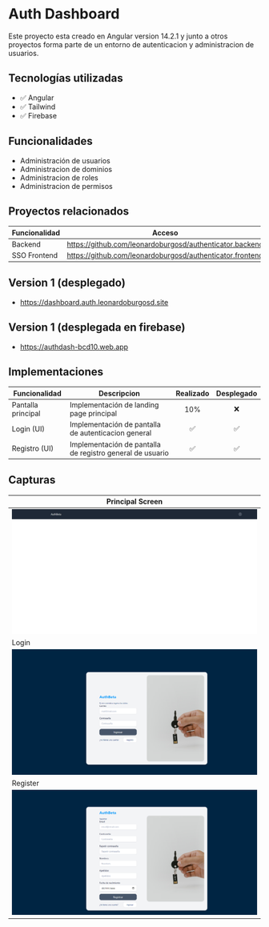 # Auth Dashboard

Este proyecto esta creado en Angular version 14.2.1 y junto a otros proyectos forma parte de un entorno de autenticacion y administracion de usuarios.

## Tecnologías utilizadas

- :white_check_mark: Angular
- :white_check_mark: Tailwind
- :white_check_mark: Firebase

## Funcionalidades

- Administración de usuarios
- Administracion de dominios
- Administracion de roles
- Administracion de permisos

## Proyectos relacionados

| Funcionalidad | Acceso                                                    |
| ------------- | --------------------------------------------------------- |
| Backend       | https://github.com/leonardoburgosd/authenticator.backend  |
| SSO Frontend  | https://github.com/leonardoburgosd/authenticator.frontend |

## Version 1 (desplegado)
- https://dashboard.auth.leonardoburgosd.site
## Version 1 (desplegada en firebase)
- https://authdash-bcd10.web.app


## Implementaciones
|Funcionalidad      | Descripcion                                               | Realizado          | Desplegado       | 
|-------------------|-----------------------------------------------------------|:------------------:|:----------------:|
|Pantalla principal |Implementación de landing page principal                   |  10%               | :x:              |
|Login (UI)         |Implementación de pantalla de autenticacion general        | :white_check_mark: |:white_check_mark:|
|Registro (UI)      |Implementación de pantalla de registro general de usuario  | :white_check_mark: |:white_check_mark:|


## Capturas
|Principal Screen                                   |
|---------------------------------------------------|
|![Principal Screen](/captures/principalScreen.png) |
|Login                                              |
|![Login](/captures/loginScreen.png)                |
|Register                                           |
|![Register](/captures/registerScreen.png)          |
